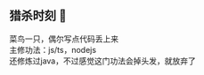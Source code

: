## 猎杀时刻 👋

菜鸟一只，偶尔写点代码丢上来  
主修功法：js/ts，nodejs  
还修炼过java，不过感觉这门功法会掉头发，就放弃了  

<!--
[![Anurag's github stats](https://github-readme-stats.vercel.app/api?username=roco2015&theme=algolia&show_icons=true)](https://github.com/anuraghazra/github-readme-stats)
**roco2015/roco2015** is a ✨ _special_ ✨ repository because its `README.md` (this file) appears on your GitHub profile.

Here are some ideas to get you started:

- 🔭 I’m currently working on ...
- 🌱 I’m currently learning ...
- 👯 I’m looking to collaborate on ...
- 🤔 I’m looking for help with ...
- 💬 Ask me about ...
- 📫 How to reach me: ...
- 😄 Pronouns: ...
- ⚡ Fun fact: ...
-->
